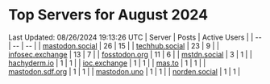 # Top Servers for August 2024
Last Updated: 08/26/2024 19:13:26 UTC
| Server | Posts | Active Users |
| -- | -- | -- |
| [mastodon.social](https://mastodon.social/tags/PowerShell) | 26 | 15 |
| [techhub.social](https://techhub.social/tags/PowerShell) | 23 | 9 |
| [infosec.exchange](https://infosec.exchange/tags/PowerShell) | 13 | 7 |
| [fosstodon.org](https://fosstodon.org/tags/PowerShell) | 11 | 6 |
| [mstdn.social](https://mstdn.social/tags/PowerShell) | 3 | 1 |
| [hachyderm.io](https://hachyderm.io/tags/PowerShell) | 1 | 1 |
| [ioc.exchange](https://ioc.exchange/tags/PowerShell) | 1 | 1 |
| [mas.to](https://mas.to/tags/PowerShell) | 1 | 1 |
| [mastodon.sdf.org](https://mastodon.sdf.org/tags/PowerShell) | 1 | 1 |
| [mastodon.uno](https://mastodon.uno/tags/PowerShell) | 1 | 1 |
| [norden.social](https://norden.social/tags/PowerShell) | 1 | 1 |
